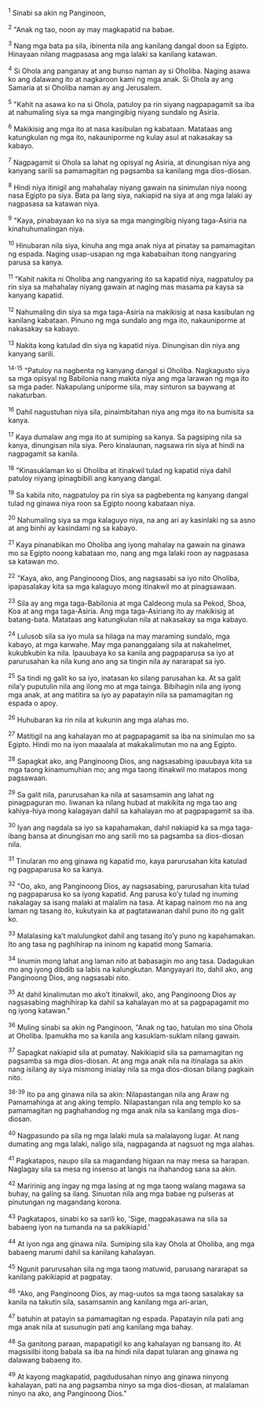 <sup>1</sup>
Sinabi sa akin ng Panginoon, 

<sup>2</sup>
"Anak ng tao, noon ay may magkapatid na babae. 

<sup>3</sup>
Nang mga bata pa sila, ibinenta nila ang kanilang dangal doon sa Egipto. Hinayaan nilang magpasasa ang mga lalaki sa kanilang katawan. 

<sup>4</sup>
Si Ohola ang panganay at ang bunso naman ay si Oholiba. Naging asawa ko ang dalawang ito at nagkaroon kami ng mga anak. Si Ohola ay ang Samaria at si Oholiba naman ay ang Jerusalem. 

<sup>5</sup>
"Kahit na asawa ko na si Ohola, patuloy pa rin siyang nagpapagamit sa iba at nahumaling siya sa mga mangingibig niyang sundalo ng Asiria. 

<sup>6</sup>
Makikisig ang mga ito at nasa kasibulan ng kabataan. Matataas ang katungkulan ng mga ito, nakauniporme ng kulay asul at nakasakay sa kabayo. 

<sup>7</sup>
Nagpagamit si Ohola sa lahat ng opisyal ng Asiria, at dinungisan niya ang kanyang sarili sa pamamagitan ng pagsamba sa kanilang mga dios-diosan. 

<sup>8</sup>
Hindi niya itinigil ang mahahalay niyang gawain na sinimulan niya noong nasa Egipto pa siya. Bata pa lang siya, nakiapid na siya at ang mga lalaki ay nagpasasa sa katawan niya. 

<sup>9</sup>
"Kaya, pinabayaan ko na siya sa mga mangingibig niyang taga-Asiria na kinahuhumalingan niya. 

<sup>10</sup>
Hinubaran nila siya, kinuha ang mga anak niya at pinatay sa pamamagitan ng espada. Naging usap-usapan ng mga kababaihan itong nangyaring parusa sa kanya. 

<sup>11</sup>
"Kahit nakita ni Oholiba ang nangyaring ito sa kapatid niya, nagpatuloy pa rin siya sa mahahalay niyang gawain at naging mas masama pa kaysa sa kanyang kapatid. 

<sup>12</sup>
Nahumaling din siya sa mga taga-Asiria na makikisig at nasa kasibulan ng kanilang kabataan. Pinuno ng mga sundalo ang mga ito, nakauniporme at nakasakay sa kabayo. 

<sup>13</sup>
Nakita kong katulad din siya ng kapatid niya. Dinungisan din niya ang kanyang sarili.

<sup>14-15</sup>
"Patuloy na nagbenta ng kanyang dangal si Oholiba. Nagkagusto siya sa mga opisyal ng Babilonia nang makita niya ang mga larawan ng mga ito sa mga pader. Nakapulang uniporme sila, may sinturon sa baywang at nakaturban. 

<sup>16</sup>
Dahil nagustuhan niya sila, pinaimbitahan niya ang mga ito na bumisita sa kanya. 

<sup>17</sup>
Kaya dumalaw ang mga ito at sumiping sa kanya. Sa pagsiping nila sa kanya, dinungisan nila siya. Pero kinalaunan, nagsawa rin siya at hindi na nagpagamit sa kanila. 

<sup>18</sup>
"Kinasuklaman ko si Oholiba at itinakwil tulad ng kapatid niya dahil patuloy niyang ipinagbibili ang kanyang dangal. 

<sup>19</sup>
Sa kabila nito, nagpatuloy pa rin siya sa pagbebenta ng kanyang dangal tulad ng ginawa niya roon sa Egipto noong kabataan niya. 

<sup>20</sup>
Nahumaling siya sa mga kalaguyo niya, na ang ari ay kasinlaki ng sa asno at ang binhi ay kasindami ng sa kabayo. 

<sup>21</sup>
Kaya pinanabikan mo Oholiba ang iyong mahalay na gawain na ginawa mo sa Egipto noong kabataan mo, nang ang mga lalaki roon ay nagpasasa sa katawan mo. 

<sup>22</sup>
"Kaya, ako, ang Panginoong Dios, ang nagsasabi sa iyo nito Oholiba, ipapasalakay kita sa mga kalaguyo mong itinakwil mo at pinagsawaan. 

<sup>23</sup>
Sila ay ang mga taga-Babilonia at mga Caldeong mula sa Pekod, Shoa, Koa at ang mga taga-Asiria. Ang mga taga-Asiriang ito ay makikisig at batang-bata. Matataas ang katungkulan nila at nakasakay sa mga kabayo. 

<sup>24</sup>
Lulusob sila sa iyo mula sa hilaga na may maraming sundalo, mga kabayo, at mga karwahe. May mga pananggalang sila at nakahelmet, kukubkubin ka nila. Ipauubaya ko sa kanila ang pagpaparusa sa iyo at parurusahan ka nila kung ano ang sa tingin nila ay nararapat sa iyo. 

<sup>25</sup>
Sa tindi ng galit ko sa iyo, inatasan ko silang parusahan ka. At sa galit nilaʼy puputulin nila ang ilong mo at mga tainga. Bibihagin nila ang iyong mga anak, at ang matitira sa iyo ay papatayin nila sa pamamagitan ng espada o apoy. 

<sup>26</sup>
Huhubaran ka rin nila at kukunin ang mga alahas mo. 

<sup>27</sup>
Matitigil na ang kahalayan mo at pagpapagamit sa iba na sinimulan mo sa Egipto. Hindi mo na iyon maaalala at makakalimutan mo na ang Egipto. 

<sup>28</sup>
Sapagkat ako, ang Panginoong Dios, ang nagsasabing ipauubaya kita sa mga taong kinamumuhian mo; ang mga taong itinakwil mo matapos mong pagsawaan. 

<sup>29</sup>
Sa galit nila, parurusahan ka nila at sasamsamin ang lahat ng pinagpaguran mo. Iiwanan ka nilang hubad at makikita ng mga tao ang kahiya-hiya mong kalagayan dahil sa kahalayan mo at pagpapagamit sa iba. 

<sup>30</sup>
Iyan ang nagdala sa iyo sa kapahamakan, dahil nakiapid ka sa mga taga-ibang bansa at dinungisan mo ang sarili mo sa pagsamba sa dios-diosan nila. 

<sup>31</sup>
Tinularan mo ang ginawa ng kapatid mo, kaya parurusahan kita katulad ng pagpaparusa ko sa kanya. 

<sup>32</sup>
"Oo, ako, ang Panginoong Dios, ay nagsasabing, parurusahan kita tulad ng pagpaparusa ko sa iyong kapatid. Ang parusa koʼy tulad ng inuming nakalagay sa isang malaki at malalim na tasa. At kapag nainom mo na ang laman ng tasang ito, kukutyain ka at pagtatawanan dahil puno ito ng galit ko. 

<sup>33</sup>
Malalasing kaʼt malulungkot dahil ang tasang itoʼy puno ng kapahamakan. Ito ang tasa ng paghihirap na ininom ng kapatid mong Samaria. 

<sup>34</sup>
Iinumin mong lahat ang laman nito at babasagin mo ang tasa. Dadagukan mo ang iyong dibdib sa labis na kalungkutan. Mangyayari ito, dahil ako, ang Panginoong Dios, ang nagsasabi nito. 

<sup>35</sup>
At dahil kinalimutan mo akoʼt itinakwil, ako, ang Panginoong Dios ay nagsasabing maghihirap ka dahil sa kahalayan mo at sa pagpapagamit mo ng iyong katawan." 

<sup>36</sup>
Muling sinabi sa akin ng Panginoon, "Anak ng tao, hatulan mo sina Ohola at Oholiba. Ipamukha mo sa kanila ang kasuklam-suklam nilang gawain. 

<sup>37</sup>
Sapagkat nakiapid sila at pumatay. Nakikiapid sila sa pamamagitan ng pagsamba sa mga dios-diosan. At ang mga anak nila na itinalaga sa akin nang isilang ay siya mismong inialay nila sa mga dios-diosan bilang pagkain nito.

<sup>38-39</sup>
Ito pa ang ginawa nila sa akin: Nilapastangan nila ang Araw ng Pamamahinga at ang aking templo. Nilapastangan nila ang templo ko sa pamamagitan ng paghahandog ng mga anak nila sa kanilang mga dios-diosan. 

<sup>40</sup>
Nagpasundo pa sila ng mga lalaki mula sa malalayong lugar. At nang dumating ang mga lalaki, naligo sila, nagpaganda at nagsuot ng mga alahas. 

<sup>41</sup>
Pagkatapos, naupo sila sa magandang higaan na may mesa sa harapan. Naglagay sila sa mesa ng insenso at langis na ihahandog sana sa akin. 

<sup>42</sup>
Maririnig ang ingay ng mga lasing at ng mga taong walang magawa sa buhay, na galing sa ilang. Sinuotan nila ang mga babae ng pulseras at pinutungan ng magandang korona. 

<sup>43</sup>
Pagkatapos, sinabi ko sa sarili ko, 'Sige, magpakasawa na sila sa babaeng iyon na tumanda na sa pakikiapid.' 

<sup>44</sup>
At iyon nga ang ginawa nila. Sumiping sila kay Ohola at Oholiba, ang mga babaeng marumi dahil sa kanilang kahalayan. 

<sup>45</sup>
Ngunit parurusahan sila ng mga taong matuwid, parusang nararapat sa kanilang pakikiapid at pagpatay. 

<sup>46</sup>
"Ako, ang Panginoong Dios, ay mag-uutos sa mga taong sasalakay sa kanila na takutin sila, sasamsamin ang kanilang mga ari-arian, 

<sup>47</sup>
batuhin at patayin sa pamamagitan ng espada. Papatayin nila pati ang mga anak nila at susunugin pati ang kanilang mga bahay. 

<sup>48</sup>
Sa ganitong paraan, mapapatigil ko ang kahalayan ng bansang ito. At magsisilbi itong babala sa iba na hindi nila dapat tularan ang ginawa ng dalawang babaeng ito. 

<sup>49</sup>
At kayong magkapatid, pagdudusahan ninyo ang ginawa ninyong kahalayan, pati na ang pagsamba ninyo sa mga dios-diosan, at malalaman ninyo na ako, ang Panginoong Dios."